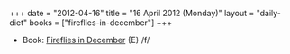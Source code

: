 +++
date = "2012-04-16"
title = "16 April 2012 (Monday)"
layout = "daily-diet"
books = ["fireflies-in-december"]
+++


* Book: [Fireflies in December](/books/fireflies-in-december) {E} /f/